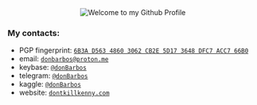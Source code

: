 <div align="center">
  <img src="https://github.com/donBarbos/donBarbos/blob/main/welcome.png" style="max-width: 100%;" alt="Welcome to my Github Profile" />
</div>

### My contacts:
<!--- * matrix: `@dontkillkenny:matrix.org` -->
* PGP fingerprint: [`6B3A D563 4860 3062 CB2E 5D17 3648 DFC7 ACC7 66B0`](https://github.com/donBarbos.gpg)
* email: [`donbarbos@proton.me`](mailto:donbarbos@proton.me)
* keybase: [`@donBarbos`](https://keybase.io/donBarbos)
* telegram: [`@donBarbos`](https://t.me/donBarbos)
* kaggle: [`@donBarbos`](https://www.kaggle.com/donbarbos)
* website: [`dontkillkenny.com`](https://www.dontkillkenny.com/)

<!--- need add github token
### My Stats:
![Anurag's GitHub stats](https://github-readme-stats.vercel.app/api?username=donBarbos&show_icons=true&theme=gruvbox)
-->

<!---
[![Top Langs](https://github-readme-stats.vercel.app/api/top-langs/?username=donBarbos&layout=compact)](https://github.com/anuraghazra/github-readme-stats) 
-->

<!--
**donBarbos/donBarbos** is a ✨ _special_ ✨ repository because its `README.md` (this file) appears on your GitHub profile.

Here are some ideas to get you started:

- 🔭 I’m currently working on ...
- 🌱 I’m currently learning ...
- 👯 I’m looking to collaborate on ...
- 🤔 I’m looking for help with ...
- 💬 Ask me about ...
- 📫 How to reach me: ...
- 😄 Pronouns: ...
- ⚡ Fun fact: ...
-->
